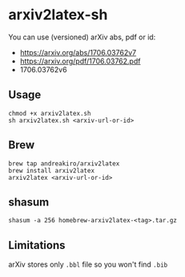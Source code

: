 # arxiv2latex-sh

You can use (versioned) arXiv abs, pdf or id:

- https://arxiv.org/abs/1706.03762v7
- https://arxiv.org/pdf/1706.03762.pdf
- 1706.03762v6

## Usage

```shell
chmod +x arxiv2latex.sh
sh arxiv2latex.sh <arxiv-url-or-id>
```

## Brew

```shell
brew tap andreakiro/arxiv2latex
brew install arxiv2latex
arxiv2latex <arxiv-url-or-id>
```

## shasum
```shell
shasum -a 256 homebrew-arxiv2latex-<tag>.tar.gz
```

## Limitations

arXiv stores only `.bbl` file so you won't find `.bib`